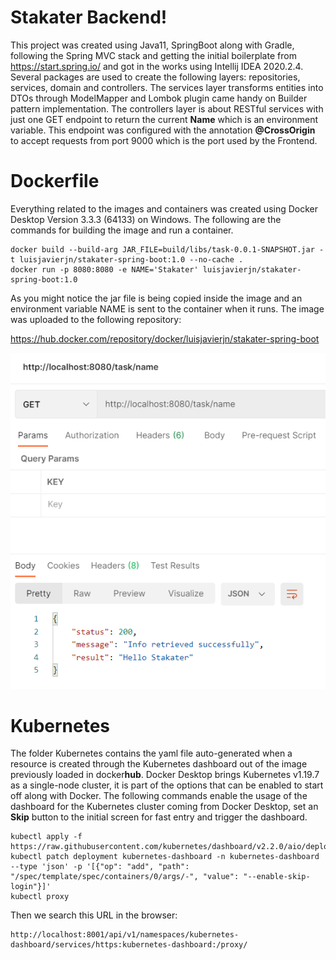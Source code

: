 # Stakater Backend!

This project was created using Java11, SpringBoot along with Gradle, following the Spring MVC stack and getting the initial boilerplate from https://start.spring.io/ and got in the works using Intellij IDEA 2020.2.4. Several packages are used to create the following layers: repositories, services, domain and controllers. The services layer transforms entities into DTOs through ModelMapper and Lombok plugin came handy on Builder pattern implementation. The controllers layer is about RESTful services with just one GET endpoint to return the current **Name** which is an environment variable. This endpoint was configured with the annotation **@CrossOrigin** to accept requests from port 9000 which is the port used by the Frontend.

# Dockerfile

Everything related to the images and containers was created using Docker Desktop Version 3.3.3 (64133) on Windows. The following are the commands for building the image and run a container.
```
docker build --build-arg JAR_FILE=build/libs/task-0.0.1-SNAPSHOT.jar -t luisjavierjn/stakater-spring-boot:1.0 --no-cache .
docker run -p 8080:8080 -e NAME='Stakater' luisjavierjn/stakater-spring-boot:1.0
```
As you might notice the jar file is being copied inside the image and an environment variable NAME is sent to the container when it runs. The image was uploaded to the following repository:

https://hub.docker.com/repository/docker/luisjavierjn/stakater-spring-boot

![GET Endpoint](src/main/resources/static/get-endpoint.PNG)

# Kubernetes

The folder Kubernetes contains the yaml file auto-generated when a resource is created through the Kubernetes dashboard out of the image previously loaded in docker**hub**. Docker Desktop brings Kubernetes v1.19.7 as a single-node cluster, it is part of the options that can be enabled to start off along with Docker. The following commands enable the usage of the dashboard for the Kubernetes cluster coming from Docker Desktop, set an **Skip** button to the initial screen for fast entry and trigger the dashboard.
```
kubectl apply -f https://raw.githubusercontent.com/kubernetes/dashboard/v2.2.0/aio/deploy/recommended.yaml
kubectl patch deployment kubernetes-dashboard -n kubernetes-dashboard --type 'json' -p '[{"op": "add", "path": "/spec/template/spec/containers/0/args/-", "value": "--enable-skip-login"}]'
kubectl proxy
```
Then we search this URL in the browser:
```
http://localhost:8001/api/v1/namespaces/kubernetes-dashboard/services/https:kubernetes-dashboard:/proxy/
```